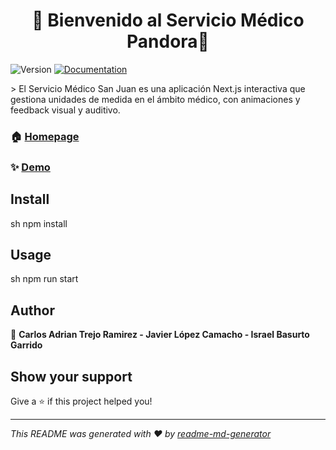 <h1 align="center"> 👋 Bienvenido al Servicio Médico Pandora👋 </h1>
<p>
  <img alt="Version" src="https://img.shields.io/badge/version-0.1.0-blue.svg?cacheSeconds=2592000" />
  <a href="https://www.canva.com/design/DAGgtSVntCs/_0dsfkklnXZCtMRpdYVlOQ/edit?utm_content=DAGgtSVntCs&utm_campaign=designshare&utm_medium=link2&utm_source=sharebutton" target="_blank">
    <img alt="Documentation" src="https://img.shields.io/badge/documentation-yes-brightgreen.svg" />
  </a>
</p>
> El Servicio Médico San Juan es una aplicación Next.js interactiva que gestiona unidades de medida en el ámbito médico, con animaciones y feedback visual y auditivo.

### 🏠 [Homepage](https://sanjuandelrio.sytes.net/)

### ✨ [Demo](https://sanjuandelrio.sytes.net/)

## Install

sh
npm install


## Usage

sh
npm run start


## Author

👤 **Carlos Adrian Trejo Ramirez - Javier López Camacho - Israel Basurto Garrido**


## Show your support

Give a ⭐️ if this project helped you!

***
_This README was generated with ❤️ by [readme-md-generator](https://github.com/kefranabg/readme-md-generator)_